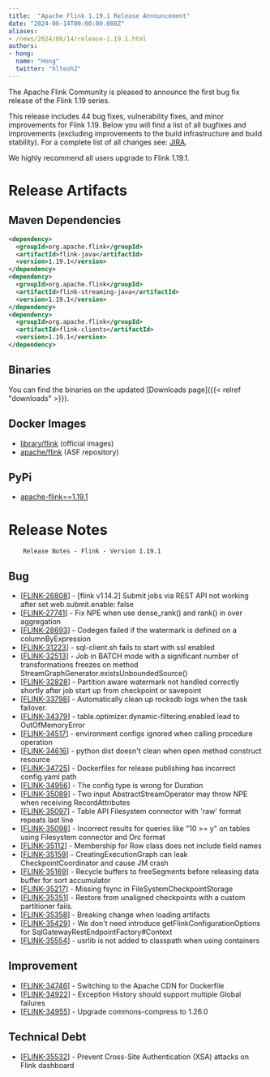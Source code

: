 ```yaml
---
title:  "Apache Flink 1.19.1 Release Announcement"
date: "2024-06-14T00:00:00.000Z"
aliases:
- /news/2024/06/14/release-1.19.1.html
authors:
- hong:
  name: "Hong"
  twitter: "hlteoh2"
---
```


The Apache Flink Community is pleased to announce the first bug fix release of the Flink 1.19 series.

This release includes 44 bug fixes, vulnerability fixes, and minor improvements for Flink 1.19.
Below you will find a list of all bugfixes and improvements (excluding improvements to the build infrastructure and build stability). For a complete list of all changes see:
[JIRA](https://issues.apache.org/jira/secure/ReleaseNote.jspa?projectId=12315522&version=12354399).

We highly recommend all users upgrade to Flink 1.19.1.

# Release Artifacts

## Maven Dependencies

```xml
<dependency>
  <groupId>org.apache.flink</groupId>
  <artifactId>flink-java</artifactId>
  <version>1.19.1</version>
</dependency>
<dependency>
  <groupId>org.apache.flink</groupId>
  <artifactId>flink-streaming-java</artifactId>
  <version>1.19.1</version>
</dependency>
<dependency>
  <groupId>org.apache.flink</groupId>
  <artifactId>flink-clients</artifactId>
  <version>1.19.1</version>
</dependency>
```

## Binaries

You can find the binaries on the updated [Downloads page]({{< relref "downloads" >}}).

## Docker Images

* [library/flink](https://hub.docker.com/_/flink/tags?page=1&name=1.19.1) (official images)
* [apache/flink](https://hub.docker.com/r/apache/flink/tags?page=1&name=1.19.1) (ASF repository)

## PyPi

* [apache-flink==1.19.1](https://pypi.org/project/apache-flink/1.19.1/)

# Release Notes



        Release Notes - Flink - Version 1.19.1

<h2>        Bug
</h2>
<ul>
<li>[<a href='https://issues.apache.org/jira/browse/FLINK-26808'>FLINK-26808</a>] -         [flink v1.14.2] Submit jobs via REST API not working after set web.submit.enable: false
</li>
<li>[<a href='https://issues.apache.org/jira/browse/FLINK-27741'>FLINK-27741</a>] -         Fix NPE when use dense_rank() and rank() in over aggregation
</li>
<li>[<a href='https://issues.apache.org/jira/browse/FLINK-28693'>FLINK-28693</a>] -         Codegen failed if the watermark is defined on a columnByExpression
</li>
<li>[<a href='https://issues.apache.org/jira/browse/FLINK-31223'>FLINK-31223</a>] -         sql-client.sh fails to start with ssl enabled
</li>
<li>[<a href='https://issues.apache.org/jira/browse/FLINK-32513'>FLINK-32513</a>] -         Job in BATCH mode with a significant number of transformations freezes on method StreamGraphGenerator.existsUnboundedSource()
</li>
<li>[<a href='https://issues.apache.org/jira/browse/FLINK-32828'>FLINK-32828</a>] -         Partition aware watermark not handled correctly shortly after job start up from checkpoint or savepoint
</li>
<li>[<a href='https://issues.apache.org/jira/browse/FLINK-33798'>FLINK-33798</a>] -         Automatically clean up rocksdb logs when the task failover.
</li>
<li>[<a href='https://issues.apache.org/jira/browse/FLINK-34379'>FLINK-34379</a>] -         table.optimizer.dynamic-filtering.enabled lead to OutOfMemoryError
</li>
<li>[<a href='https://issues.apache.org/jira/browse/FLINK-34517'>FLINK-34517</a>] -         environment configs ignored when calling procedure operation
</li>
<li>[<a href='https://issues.apache.org/jira/browse/FLINK-34616'>FLINK-34616</a>] -         python dist doesn&#39;t clean when open method construct resource
</li>
<li>[<a href='https://issues.apache.org/jira/browse/FLINK-34725'>FLINK-34725</a>] -         Dockerfiles for release publishing has incorrect config.yaml path
</li>
<li>[<a href='https://issues.apache.org/jira/browse/FLINK-34956'>FLINK-34956</a>] -         The config type is wrong for Duration
</li>
<li>[<a href='https://issues.apache.org/jira/browse/FLINK-35089'>FLINK-35089</a>] -         Two input AbstractStreamOperator may throw NPE when receiving RecordAttributes
</li>
<li>[<a href='https://issues.apache.org/jira/browse/FLINK-35097'>FLINK-35097</a>] -         Table API Filesystem connector with &#39;raw&#39; format repeats last line
</li>
<li>[<a href='https://issues.apache.org/jira/browse/FLINK-35098'>FLINK-35098</a>] -         Incorrect results for queries like &quot;10 &gt;= y&quot; on tables using Filesystem connector and Orc format
</li>
<li>[<a href='https://issues.apache.org/jira/browse/FLINK-35112'>FLINK-35112</a>] -         Membership for Row class does not include field names
</li>
<li>[<a href='https://issues.apache.org/jira/browse/FLINK-35159'>FLINK-35159</a>] -         CreatingExecutionGraph can leak CheckpointCoordinator and cause JM crash
</li>
<li>[<a href='https://issues.apache.org/jira/browse/FLINK-35169'>FLINK-35169</a>] -         Recycle buffers to freeSegments before releasing data buffer for sort accumulator
</li>
<li>[<a href='https://issues.apache.org/jira/browse/FLINK-35217'>FLINK-35217</a>] -         Missing fsync in FileSystemCheckpointStorage
</li>
<li>[<a href='https://issues.apache.org/jira/browse/FLINK-35351'>FLINK-35351</a>] -         Restore from unaligned checkpoints with a custom partitioner fails.
</li>
<li>[<a href='https://issues.apache.org/jira/browse/FLINK-35358'>FLINK-35358</a>] -         Breaking change when loading artifacts
</li>
<li>[<a href='https://issues.apache.org/jira/browse/FLINK-35429'>FLINK-35429</a>] -         We don&#39;t need introduce getFlinkConfigurationOptions for SqlGatewayRestEndpointFactory#Context
</li>
<li>[<a href='https://issues.apache.org/jira/browse/FLINK-35554'>FLINK-35554</a>] -         usrlib is not added to classpath when using containers
</li>
</ul>

<h2>        Improvement
</h2>
<ul>
<li>[<a href='https://issues.apache.org/jira/browse/FLINK-34746'>FLINK-34746</a>] -         Switching to the Apache CDN for Dockerfile
</li>
<li>[<a href='https://issues.apache.org/jira/browse/FLINK-34922'>FLINK-34922</a>] -         Exception History should support multiple Global failures
</li>
<li>[<a href='https://issues.apache.org/jira/browse/FLINK-34955'>FLINK-34955</a>] -         Upgrade commons-compress to 1.26.0
</li>
</ul>

<h2>        Technical Debt
</h2>
<ul>
<li>[<a href='https://issues.apache.org/jira/browse/FLINK-35532'>FLINK-35532</a>] -         Prevent Cross-Site Authentication (XSA) attacks on Flink dashboard
</li>
</ul>
